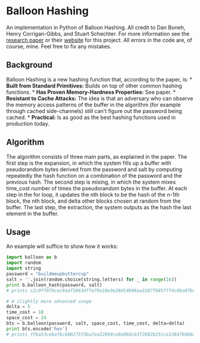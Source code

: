 # Balloon Hashing

An implementation in Python of Balloon Hashing. All credit to Dan Boneh, Henry Corrigan-Gibbs, and Stuart Schechter. For more information see
the [research paper](https://eprint.iacr.org/2016/027.pdf) or their [website](https://crypto.stanford.edu/balloon/) for this project. All errors in the code are, of course, mine. Feel free to fix any mistakes.

## Background

Balloon Hashing is a new hashing function that, according to the paper, is:
	* **Built from Standard Primitives:** Builds on top of other common hashing functions.
	* **Has Proven Memory-Hardness Properties:** See paper.
	* **Resistant to Cache Attacks:** The idea is that an adversary who can observe the memory access patterns of the buffer in the algorithm (for example through cached side-channels) still can't figure out the password being cached.
	* **Practical:** Is as good as the best hashing functions used in production today.

## Algorithm
The algorithm consists of three main parts, as explained in the paper. The first step is the expansion, in which the system fills 
up a buffer with pseudorandom bytes derived from the password and salt by computing repeatedly the hash function on a combination 
of the password and the previous hash. The second step is mixing, in which the system mixes time_cost number of times the pseudorandom
bytes in the buffer. At each step in the for loop, it updates the nth block to be the hash of the n-1th block, the nth block, 
and delta other blocks chosen at random from the buffer. The last step, the extraction, the system outputs as the hash the last 
element in the buffer.


## Usage

An example will suffice to show how it works:

```python
import balloon as b
import random
import string
password = "buildmeupbuttercup"
salt = ''.join(random.choice(string.letters) for _ in range(16))
print b.balloon_hash(password, salt)
# prints c2c0ff076cec9aaf1663df7e79a10e3e28d14b96aa3287f685fff4c6ba0fbda9

# A slightly more advanced usage
delta = 5
time_cost = 18
space_cost = 24
bts = b.balloon(password, salt, space_cost, time_cost, delta=delta)
print bts.encode('hex')
# prints ff6a53cebafbc600275f3ba7ea32694ce0a98dcb3f2602b25cce138476066c56

```